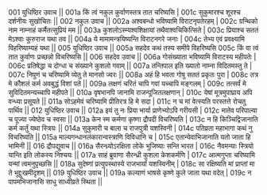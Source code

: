 001  युधिष्ठिर उवाच ||
001a किं त्वं नकुल कुर्वाणस्तत्र तात चरिष्यसि |
001c सुकुमारश्च शूरश्च दर्शनीयः सुखोचितः ||
002  नकुल उवाच ||
002a अश्वबन्धो भविष्यामि विराटनृपतेरहम् |
002c ग्रन्थिको नाम नाम्नाहं कर्मैतत्सुप्रियं मम ||
003a कुशलोऽस्म्यश्वशिक्षायां तथैवाश्वचिकित्सिते |
003c प्रियाश्च सततं मेऽश्वाः कुरुराज यथा तव ||
004a ये मामामन्त्रयिष्यन्ति विराटनगरे जनाः |
004c तेभ्य एवं प्रवक्ष्यामि विहरिष्याम्यहं यथा ||
005  युधिष्ठिर उवाच ||
005a सहदेव कथं तस्य समीपे विहरिष्यसि
005c किं वा त्वं तात कुर्वाणः प्रच्छन्नो विचरिष्यसि ||
006  सहदेव उवाच ||
006a गोसंख्याता भविष्यामि विराटस्य महीपतेः |
006c प्रतिषेद्धा च दोग्धा च संख्याने कुशलो गवाम् ||
007a तन्तिपाल इति ख्यातो नाम्ना विदितमस्तु ते |
007c निपुणं च चरिष्यामि व्येतु ते मानसो ज्वरः ||
008a अहं हि भवता गोषु सततं प्रकृतः पुरा |
008c तत्र मे कौशलं कर्म अवबुद्धं विशां पते ||
009a लक्षणं चरितं चापि गवां यच्चापि मङ्गलम् |
009c तत्सर्वं मे सुविदितमन्यच्चापि महीपते ||
010a वृषभानपि जानामि राजन्पूजितलक्षणान् |
010c येषां मूत्रमुपाघ्राय अपि वन्ध्या प्रसूयते ||
011a सोऽहमेवं चरिष्यामि प्रीतिरत्र हि मे सदा |
011c न च मां वेत्स्यति परस्तत्ते रोचतु पार्थिव ||
012  युधिष्ठिर उवाच ||
012a इयं तु नः प्रिया भार्या प्राणेभ्योऽपि गरीयसी |
012c मातेव परिपाल्या च पूज्या ज्येष्ठेव च स्वसा ||
013a केन स्म कर्मणा कृष्णा द्रौपदी विचरिष्यति |
013c न हि किञ्चिद्विजानाति कर्म कर्तुं यथा स्त्रियः ||
014a सुकुमारी च बाला च राजपुत्री यशस्विनी |
014c पतिव्रता महाभागा कथं नु विचरिष्यति ||
015a माल्यगन्धानलंकारान्वस्त्राणि विविधानि च |
015c एतान्येवाभिजानाति यतो जाता हि भामिनी ||
016  द्रौपद्युवाच ||
016a सैरन्ध्र्योऽरक्षिता लोके भुजिष्याः सन्ति भारत |
016c नैवमन्याः स्त्रियो यान्ति इति लोकस्य निश्चयः ||
017a साहं ब्रुवाणा सैरन्ध्री कुशला केशकर्मणि |
017c आत्मगुप्ता चरिष्यामि यन्मां त्वमनुपृच्छसि ||
018a सुदेष्णां प्रत्युपस्थास्ये राजभार्यां यशस्विनीम् |
018c सा रक्षिष्यति मां प्राप्तां मा ते भूद्दुःखमीदृशम् ||
019  युधिष्ठिर उवाच ||
019a कल्याणं भाषसे कृष्णे कुले जाता यथा वदेत् |
019c न पापमभिजानासि साधु साध्वीव्रते स्थिता ||
